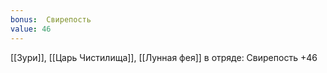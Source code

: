 ```yaml
---
bonus:  Свирепость 
value: 46
---
```

[[Зури]], [[Царь Чистилища]], [[Лунная фея]] в отряде: Свирепость +46
